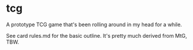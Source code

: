 tcg
===

A prototype TCG game that's been rolling around in my head for a while.

See card rules.md for the basic outline. It's pretty much derived from MtG, TBW.